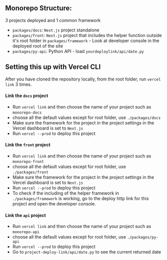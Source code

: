 ## Monorepo Structure:

3 projects deployed and 1 common framework

* `packages/docs`: `Next.js` project standalone
* `packages/front`: `Next.js` project that includes the helper function outside it's root folder in `packages/framework` - Look at developer console in the deployed root of the site
* `packages/py-api`: Python API - load `yourdeploylink/api/date.py`

## Setting this up with Vercel CLI

After you have cloned the repository locally, from the root folder, run `vercel link` 3 times.

#### Link the `docs` project

* Run `vercel link` and then choose the name of your project such as `monorepo-docs`
* choose all the default values except for root folder, use `./packages/docs`
* Make sure the framework for the project in the project settings in the Vercel dashboard is set to  `Next.js`
* Run `vercel --prod` to deploy this project

#### Link the `front` project

* Run `vercel link` and then choose the name of your project such as `monorepo-front`
* choose all the default values except for root folder, use `./packages/front`
* Make sure the framework for the project in the project settings in the Vercel dashboard is set to  `Next.js`
* Run `vercel --prod` to deploy this project
* To check if the including of the helper framework in `./packages/framework` is working, go to the deploy http link for this project and open the developer console.

#### Link the `api` project

* Run `vercel link` and then choose the name of your project such as `monorepo-api`
* choose all the default values except for root folder, use `./packages/py-api`
* Run `vercel --prod` to deploy this project
* Go to `project-deploy-link/api/date.py` to see the current returned date

